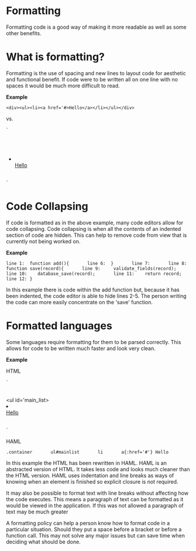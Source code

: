 # Formatting

Formatting code is a good way of making it more readable as well as some other benefits.

# What is formatting?

Formatting is the use of spacing and new lines to layout code for aesthetic and functional benefit. If code were to be written all on one line with no spaces it would be much more difficult to read.

**Example**

`<div><ul><li><a href='#>Hello</a></li></ul></div>`

vs.

`<div>        
     <ul>        
         <li>        
             <a href='#'>Hello</a>        
         </li>        
     </ul>        
 </div>`

# Code Collapsing

If code is formatted as in the above example, many code editors allow for code collapsing. Code collapsing is when all the contents of an indented section of code are hidden. This can help to remove code from view that is currently not being worked on.

**Example**

`line 1:  function add(){      
 line 6:  }      
 line 7:      
 line 8:  function save(record){      
 line 9:     validate_fields(record);      
 line 10:    database_save(record);      
 line 11:    return record;      
 line 12: }`

In this example there is code within the add function but, because it has been indented, the code editor is able to hide lines 2-5. The person writing the code can more easily concentrate on the 'save' function.

# Formatted languages

Some languages require formatting for them to be parsed correctly. This allows for code to be written much faster and look very clean.

**Example**

HTML

`<div class='container'>        
     <ul id='main_list>        
         <li>        
             <a href='#'>Hello</a>        
         </li>        
     </ul>        
 </div>`

HAML

`.container      
    ul#mainlist      
        li      
            a{:href='#'} Hello`

In this example the HTML has been rewritten in HAML. HAML is an abstracted version of HTML. It takes less code and looks much cleaner than the HTML version. HAML uses indentation and line breaks as ways of knowing when an element is finished so explicit closure is not required.

It may also be possible to format text with line breaks without affecting how the code executes. This means a paragraph of text can be formatted as it would be viewed in the application. If this was not allowed a paragraph of text may be much greater 

A formatting policy can help a person know how to format code in a particular situation. Should they put a space before a bracket or before a function call. This may not solve any major issues but can save time when deciding what should be done.


